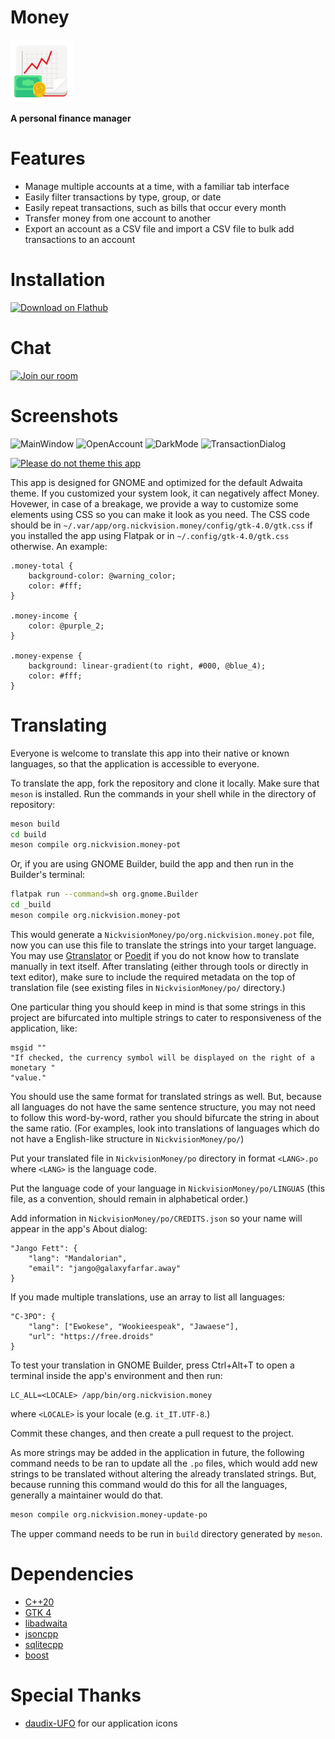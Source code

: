 # Money
<img src="src/resources/org.nickvision.money.svg" width="100" height="100"/>

 **A personal finance manager**

# Features
- Manage multiple accounts at a time, with a familiar tab interface
- Easily filter transactions by type, group, or date
- Easily repeat transactions, such as bills that occur every month
- Transfer money from one account to another
- Export an account as a CSV file and import a CSV file to bulk add transactions to an account

# Installation
<a href='https://flathub.org/apps/details/org.nickvision.money'><img width='140' alt='Download on Flathub' src='https://flathub.org/assets/badges/flathub-badge-en.png'/></a>

# Chat
<a href='https://matrix.to/#/#nickvision:matrix.org'><img width='140' alt='Join our room' src='https://user-images.githubusercontent.com/17648453/196094077-c896527d-af6d-4b43-a5d8-e34a00ffd8f6.png'/></a>

# Screenshots
![MainWindow](https://user-images.githubusercontent.com/17648453/202083015-1a48ec33-84b9-476d-ab66-db9ff507d692.png)
![OpenAccount](https://user-images.githubusercontent.com/17648453/204042093-d01d5aaa-3a82-49fd-b579-afd48d20936e.png)
![DarkMode](https://user-images.githubusercontent.com/17648453/204042100-a56c28e2-2a83-4c12-9629-acf8079fd89a.png)
![TransactionDialog](https://user-images.githubusercontent.com/17648453/204042104-6f0e3019-c476-40aa-8a2b-2a5e539f7b27.png)

[![Please do not theme this app](https://stopthemingmy.app/badge.svg)](https://stopthemingmy.app) 

This app is designed for GNOME and optimized for the default Adwaita theme. If you customized your system look, it can negatively affect Money. Hovewer, in case of a breakage, we provide a way to customize some elements using CSS so you can make it look as you need. The CSS code should be in `~/.var/app/org.nickvision.money/config/gtk-4.0/gtk.css` if you installed the app using Flatpak or in `~/.config/gtk-4.0/gtk.css` otherwise. An example:

```
.money-total {
	background-color: @warning_color;
	color: #fff;
}

.money-income {
    color: @purple_2;
}

.money-expense {
    background: linear-gradient(to right, #000, @blue_4);
    color: #fff;
}
```

# Translating
Everyone is welcome to translate this app into their native or known languages, so that the application is accessible to everyone.

To translate the app, fork the repository and clone it locally. Make sure that `meson` is installed. Run the commands in your shell while in the directory of repository:
```bash
meson build
cd build
meson compile org.nickvision.money-pot
```
Or, if you are using GNOME Builder, build the app and then run in the Builder's terminal:
```bash
flatpak run --command=sh org.gnome.Builder
cd _build
meson compile org.nickvision.money-pot
```
This would generate a `NickvisionMoney/po/org.nickvision.money.pot` file, now you can use this file to translate the strings into your target language. You may use [Gtranslator](https://flathub.org/apps/details/org.gnome.Gtranslator) or [Poedit](https://poedit.net) if you do not know how to translate manually in text itself. After translating (either through tools or directly in text editor), make sure to include the required metadata on the top of translation file (see existing files in `NickvisionMoney/po/` directory.)

One particular thing you should keep in mind is that some strings in this project are bifurcated into multiple strings to cater to responsiveness of the application, like:
```
msgid ""
"If checked, the currency symbol will be displayed on the right of a monetary "
"value."
```
You should use the same format for translated strings as well. But, because all languages do not have the same sentence structure, you may not need to follow this word-by-word, rather you should bifurcate the string in about the same ratio. (For examples, look into translations of languages which do not have a English-like structure in `NickvisionMoney/po/`)

Put your translated file in `NickvisionMoney/po` directory in format `<LANG>.po` where `<LANG>` is the language code.

Put the language code of your language in `NickvisionMoney/po/LINGUAS` (this file, as a convention, should remain in alphabetical order.)

Add information in `NickvisionMoney/po/CREDITS.json` so your name will appear in the app's About dialog:
```
"Jango Fett": {
    "lang": "Mandalorian",
    "email": "jango@galaxyfarfar.away"
}
```
If you made multiple translations, use an array to list all languages:
```
"C-3PO": {
    "lang": ["Ewokese", "Wookieespeak", "Jawaese"],
    "url": "https://free.droids"
}
```

To test your translation in GNOME Builder, press Ctrl+Alt+T to open a terminal inside the app's environment and then run:
```
LC_ALL=<LOCALE> /app/bin/org.nickvision.money
```
where `<LOCALE>` is your locale (e.g. `it_IT.UTF-8`.)

Commit these changes, and then create a pull request to the project.

As more strings may be added in the application in future, the following command needs to be ran to update all the `.po` files, which would add new strings to be translated without altering the already translated strings. But, because running this command would do this for all the languages, generally a maintainer would do that.

```bash
meson compile org.nickvision.money-update-po
```

The upper command needs to be run in `build` directory generated by `meson`.

# Dependencies
- [C++20](https://en.cppreference.com/w/cpp/20)
- [GTK 4](https://www.gtk.org/)
- [libadwaita](https://gnome.pages.gitlab.gnome.org/libadwaita/)
- [jsoncpp](https://github.com/open-source-parsers/jsoncpp)
- [sqlitecpp](https://github.com/SRombauts/SQLiteCpp)
- [boost](https://www.boost.org/)

# Special Thanks
- [daudix-UFO](https://github.com/daudix-UFO) for our application icons
